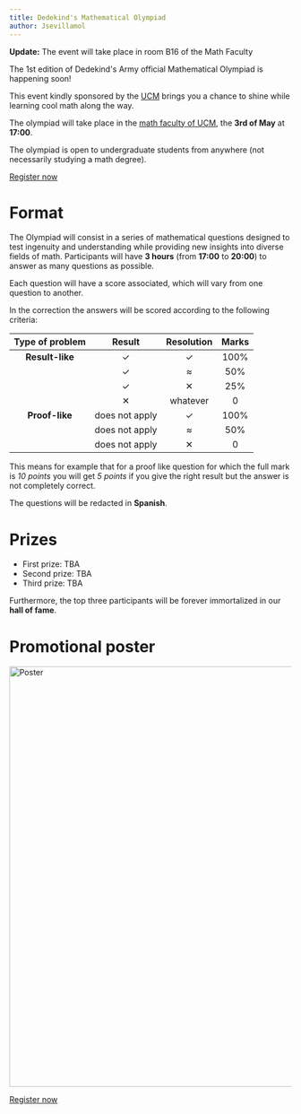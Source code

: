 ```yaml
---
title: Dedekind's Mathematical Olympiad
author: Jsevillamol
---
```

**Update:** The event will take place in room B16 of the Math Faculty

The 1st edition of Dedekind's Army official Mathematical Olympiad is happening soon!

This event kindly sponsored by the [UCM](http://matematicas.ucm.es/) brings you a chance to shine while learning cool math along the way.

The olympiad will take place in the [math faculty of UCM](https://goo.gl/maps/Y6v5fi43PNq), the **3rd of May** at **17:00**.

The olympiad is open to undergraduate students from anywhere (not necessarily studying a math degree).

[Register now](https://goo.gl/forms/nsQeQPHrLT2bJtTY2)

# Format

The Olympiad will consist in a series of mathematical questions designed to test ingenuity and understanding while providing new insights into diverse fields of math. Participants will have **3 hours** (from **17:00** to **20:00**) to answer as many questions as possible.

Each question will have a score associated, which will vary from one question to another.

In the correction the answers will be scored according to the following criteria:

|Type of problem       | Result | Resolution | Marks |
|:-------------:|:--------:|:------------:|:------:|
| **Result-like** | ✓     | ✓         | 100% |
|             | ✓     | ≈          | 50%  |
|             | ✓     | ✕          | 25%  |
|             |✕        | whatever           | 0    |
| **Proof-like**  | does not apply      | ✓         | 100% |
|             | does not apply      | ≈         | 50% |
|             | does not apply      | ✕          | 0  |

This means for example that for a proof like question for which the full mark is *10 points* you will get *5 points* if you give the right result but the answer is not completely correct.

The questions will be redacted in **Spanish**.

# Prizes

* First prize: TBA
* Second prize: TBA
* Third prize: TBA

Furthermore, the top three participants will be forever immortalized in our **hall of fame**.

# Promotional poster
<img src="https://document-export.canva.com/DACNDADSMCM/28/preview/0001-42.png" alt="Poster" style="width: 750px;"/>

[Register now](https://goo.gl/forms/nsQeQPHrLT2bJtTY2)
